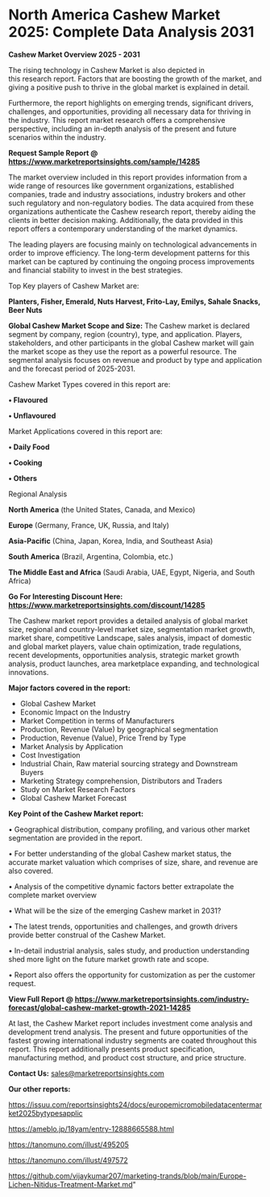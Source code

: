  # North America Cashew Market 2025: Complete Data Analysis 2031

<Strong> Cashew Market Overview 2025 - 2031</strong>

The rising technology in Cashew Market is also depicted in this research report. Factors that are boosting the growth of the market, and giving a positive push to thrive in the global market is explained in detail.

Furthermore, the report highlights on emerging trends, significant drivers, challenges, and opportunities, providing all necessary data for thriving in the industry. This report market research offers a comprehensive perspective, including an in-depth analysis of the present and future scenarios within the industry.

<strong>Request Sample Report @ <a href=https://www.marketreportsinsights.com/sample/14285>https://www.marketreportsinsights.com/sample/14285</a></strong>

The market overview included in this report provides information from a wide range of resources like government organizations, established companies, trade and industry associations, industry brokers and other such regulatory and non-regulatory bodies. The data acquired from these organizations authenticate the Cashew research report, thereby aiding the clients in better decision making. Additionally, the data provided in this report offers a contemporary understanding of the market dynamics.

The leading players are focusing mainly on technological advancements in order to improve efficiency. The long-term development patterns for this market can be captured by continuing the ongoing process improvements and financial stability to invest in the best strategies.

Top Key players of Cashew Market are:

<strong>Planters, Fisher, Emerald, Nuts Harvest, Frito-Lay, Emilys, Sahale Snacks, Beer Nuts</strong>

<strong><b>Global Cashew Market Scope and Size:</b></strong>
The Cashew market is declared segment by company, region (country), type, and application. Players, stakeholders, and other participants in the global Cashew market will gain the market scope as they use the report as a powerful resource. The segmental analysis focuses on revenue and product by type and application and the forecast period of 2025-2031.

Cashew Market Types covered in this report are:

<strong>• Flavoured

• Unflavoured</strong>

Market Applications covered in this report are:

<strong>• Daily Food

• Cooking

• Others</strong> 

Regional Analysis

<strong>North America</strong> (the United States, Canada, and Mexico)

<strong>Europe</strong> (Germany, France, UK, Russia, and Italy)

<strong>Asia-Pacific</strong> (China, Japan, Korea, India, and Southeast Asia)

<strong>South America</strong> (Brazil, Argentina, Colombia, etc.)

<strong>The Middle East and Africa</strong> (Saudi Arabia, UAE, Egypt, Nigeria, and South Africa)

<strong>Go For Interesting Discount Here: <a href=https://www.marketreportsinsights.com/discount/14285>https://www.marketreportsinsights.com/discount/14285</a></strong>

The Cashew market report provides a detailed analysis of global market size, regional and country-level market size, segmentation market growth, market share, competitive Landscape, sales analysis, impact of domestic and global market players, value chain optimization, trade regulations, recent developments, opportunities analysis, strategic market growth analysis, product launches, area marketplace expanding, and technological innovations.

<strong><b>Major factors covered in the report:</b></strong>
<ul>
  <li>Global Cashew Market </li>
  <li>Economic Impact on the Industry</li>
  <li>Market Competition in terms of Manufacturers</li>
  <li>Production, Revenue (Value) by geographical segmentation</li>
  <li>Production, Revenue (Value), Price Trend by Type</li>
  <li>Market Analysis by Application</li>
  <li>Cost Investigation</li>
  <li>Industrial Chain, Raw material sourcing strategy and Downstream Buyers</li>
  <li>Marketing Strategy comprehension, Distributors and Traders</li>
  <li>Study on Market Research Factors</li>
  <li>Global Cashew Market Forecast</li>
</ul>

<strong><b>Key Point of the Cashew Market report:</b></strong>

• Geographical distribution, company profiling, and various other market segmentation are provided in the report.

• For better understanding of the global Cashew market status, the accurate market valuation which comprises of size, share, and revenue are also covered.

• Analysis of the competitive dynamic factors better extrapolate the complete market overview

• What will be the size of the emerging Cashew market in 2031?

• The latest trends, opportunities and challenges, and growth drivers provide better construal of the Cashew Market.

• In-detail industrial analysis, sales study, and production understanding shed more light on the future market growth rate and scope.

• Report also offers the opportunity for customization as per the customer request.

<strong><b>View Full Report @ <a href=https://www.marketreportsinsights.com/industry-forecast/global-cashew-market-growth-2021-14285>https://www.marketreportsinsights.com/industry-forecast/global-cashew-market-growth-2021-14285</a></b></strong>


At last, the Cashew Market report includes investment come analysis and development trend analysis. The present and future opportunities of the fastest growing international industry segments are coated throughout this report. This report additionally presents product specification, manufacturing method, and product cost structure, and price structure.

<strong>Contact Us:</strong>
sales@marketreportsinsights.com

<strong>Our other reports:</strong>

<a href=https://issuu.com/reportsinsights24/docs/europemicromobiledatacentermarket2025bytypesapplic>https://issuu.com/reportsinsights24/docs/europemicromobiledatacentermarket2025bytypesapplic</a>

<a href=https://ameblo.jp/18yam/entry-12888665588.html>https://ameblo.jp/18yam/entry-12888665588.html</a>

<a href=https://tanomuno.com/illust/495205>https://tanomuno.com/illust/495205</a>

<a href=https://tanomuno.com/illust/497572>https://tanomuno.com/illust/497572</a>

<a href=https://github.com/vijaykumar207/marketing-trands/blob/main/Europe-Lichen-Nitidus-Treatment-Market.md>https://github.com/vijaykumar207/marketing-trands/blob/main/Europe-Lichen-Nitidus-Treatment-Market.md</a>"

